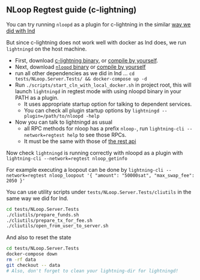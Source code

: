 ## NLoop Regtest guide (c-lightning)

You can try running `nloopd` as a plugin for c-lightning in the
similar [way we did with lnd](./lnd_regtest.md)

But since c-lightning does not work well with docker as lnd does, we run
`lightningd` on the host machine.

* First, download [c-lightning binary](https://github.com/ElementsProject/lightning/releases), or [compile by yourself](https://github.com/ElementsProject/lightning/blob/master/doc/INSTALL.md).
* Next, download [`nloopd` binary](https://github.com/bitbankinc/NLoop/releases/tag/v1.2.0.0-beta) or [compile by yourself](./compile.md)
* run all other dependencies as we did in lnd ... `cd tests/NLoop.Server.Tests/ && docker-compose up -d`
* Run `./scripts/start_cln_with_local_docker.sh` in project root, this will launch `lightningd` in regtest mode with using nloopd binary in your PATH as a plugin.
  * It uses appropriate startup option for talking to dependent services.
  * You can check all plugin startup options by
`lightningd --plugin=/path/to/nloopd -help`
* Now you can talk to lightningd as usual
  * all RPC methods for nloop has a prefix `nloop-`, run `lightning-cli --network=regtest help` to see those RPCs.
  * It must be the same with those of [the rest api](https://bitbankinc.github.io/NLoop/)


Now check `lightningd` is running correctly with nloopd as a plugin with
`lightning-cli --network=regtest nloop_getinfo`

For example executing a loopout can be done by
`lightning-cli --network=regtest nloop_loopout '{ "amount": "50000sat", "max_swap_fee": 2050 }'`

You can use utility scripts under `tests/NLoop.Server.Tests/cliutils` in the same way we did for lnd.

```sh
cd tests/NLoop.Server.Tests
./cliutils/prepare_funds.sh
./cliutils/prepare_tx_for_fee.sh
./cliutils/open_from_user_to_server.sh
```

And also to reset the state 

```sh
cd tests/NLoop.Server.Tests
docker-compose down
rm -rf data
git checkout -- data
# Also, don't forget to clean your lightning-dir for lightningd!
```